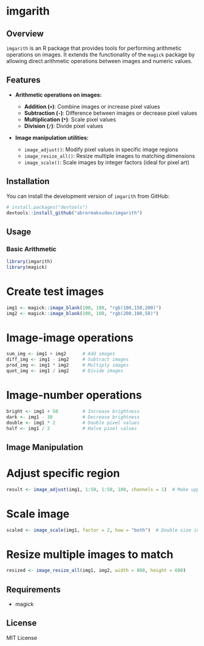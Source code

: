 # imgarith

<!-- badges: start -->
<!-- badges: end -->

## Overview

`imgarith` is an R package that provides tools for performing arithmetic operations on images. It extends the functionality of the `magick` package by allowing direct arithmetic operations between images and numeric values.

## Features

- **Arithmetic operations on images:**
  - **Addition (`+`)**: Combine images or increase pixel values
  - **Subtraction (`-`)**: Difference between images or decrease pixel values
  - **Multiplication (`*`)**: Scale pixel values
  - **Division (`/`)**: Divide pixel values

- **Image manipulation utilities:**
  - `image_adjust()`: Modify pixel values in specific image regions
  - `image_resize_all()`: Resize multiple images to matching dimensions
  - `image_scale()`: Scale images by integer factors (ideal for pixel art)

## Installation

You can install the development version of `imgarith` from GitHub:

```r
# install.packages("devtools")
devtools::install_github("abrormaksudov/imgarith")
```

## Usage
### Basic Arithmetic

```r
library(imgarith)
library(magick)
```

# Create test images
```r
img1 <- magick::image_blank(100, 100, "rgb(100,150,200)")
img2 <- magick::image_blank(100, 100, "rgb(200,100,50)")
```

# Image-image operations
```r
sum_img <- img1 + img2      # Add images
diff_img <- img1 - img2     # Subtract images
prod_img <- img1 * img2     # Multiply images
quot_img <- img1 / img2     # Divide images
```

# Image-number operations
```r
bright <- img1 + 50         # Increase brightness
dark <- img1 - 30           # Decrease brightness
double <- img1 * 2          # Double pixel values
half <- img1 / 2            # Halve pixel values
```

## Image Manipulation

# Adjust specific region
```r
result <- image_adjust(img1, 1:50, 1:50, 100, channels = 1)  # Make upper left quarter more red
```

# Scale image
```r
scaled <- image_scale(img1, factor = 2, how = "both")  # Double size in both dimensions
```

# Resize multiple images to match
```r
resized <- image_resize_all(img1, img2, width = 800, height = 600)
```

## Requirements

- magick

## License
 
MIT License

